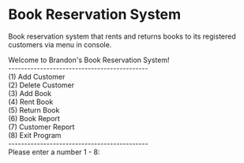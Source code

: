 # Book Reservation System

Book reservation system that rents and returns books to its registered customers via menu in console.

Welcome to Brandon's Book Reservation System! <br>
-------------------------------------------- <br>
(1) Add Customer <br>
(2) Delete Customer <br>
(3) Add Book <br>
(4) Rent Book <br>
(5) Return Book <br>
(6) Book Report <br>
(7) Customer Report <br>
(8) Exit Program <br>
-------------------------------------------- <br>
Please enter a number 1 - 8: 
